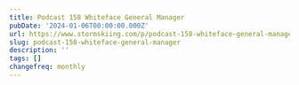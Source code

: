 ```yaml
---
title: Podcast 158 Whiteface General Manager
pubDate: '2024-01-06T00:00:00.000Z'
url: https://www.stormskiing.com/p/podcast-158-whiteface-general-manager
slug: podcast-158-whiteface-general-manager
description: ''
tags: []
changefreq: monthly
---
```


<!-- Add post content below -->
